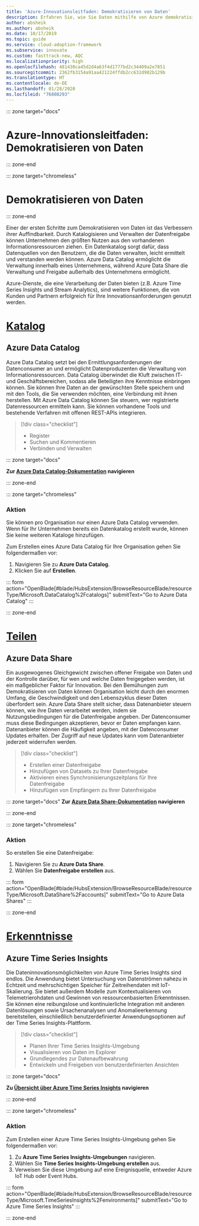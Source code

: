 ```yaml
---
title: 'Azure-Innovationsleitfaden: Demokratisieren von Daten'
description: Erfahren Sie, wie Sie Daten mithilfe von Azure demokratisieren.
author: absheik
ms.author: absheik
ms.date: 10/17/2019
ms.topic: guide
ms.service: cloud-adoption-framework
ms.subservice: innovate
ms.custom: fasttrack-new, AQC
ms.localizationpriority: high
ms.openlocfilehash: 481430ca45d2d4a63f4d1777bd2c34409a2e7851
ms.sourcegitcommit: 2362fb3154a91aa421224ffdb2cc632d982b129b
ms.translationtype: HT
ms.contentlocale: de-DE
ms.lasthandoff: 01/28/2020
ms.locfileid: "76808293"
---
```

::: zone target="docs"

# <a name="azure-innovation-guide-democratize-data"></a>Azure-Innovationsleitfaden: Demokratisieren von Daten

::: zone-end

::: zone target="chromeless"

# <a name="democratize-data"></a>Demokratisieren von Daten

::: zone-end

Einer der ersten Schritte zum Demokratisieren von Daten ist das Verbessern ihrer Auffindbarkeit. Durch Katalogisieren und Verwalten der Datenfreigabe können Unternehmen den größten Nutzen aus den vorhandenen Informationsressourcen ziehen. Ein Datenkatalog sorgt dafür, dass Datenquellen von den Benutzern, die die Daten verwalten, leicht ermittelt und verstanden werden können. Azure Data Catalog ermöglicht die Verwaltung innerhalb eines Unternehmens, während Azure Data Share die Verwaltung und Freigabe außerhalb des Unternehmens ermöglicht.

Azure-Dienste, die eine Verarbeitung der Daten bieten (z.B. Azure Time Series Insights und Stream Analytics), sind weitere Funktionen, die von Kunden und Partnern erfolgreich für Ihre Innovationsanforderungen genutzt werden.

# <a name="catalogtabcatalog"></a>[Katalog](#tab/Catalog)

## <a name="azure-data-catalog"></a>Azure Data Catalog

Azure Data Catalog setzt bei den Ermittlungsanforderungen der Datenconsumer an und ermöglicht Datenproduzenten die Verwaltung von Informationsressourcen. Data Catalog überwindet die Kluft zwischen IT- und Geschäftsbereichen, sodass alle Beteiligten ihre Kenntnisse einbringen können. Sie können Ihre Daten an der gewünschten Stelle speichern und mit den Tools, die Sie verwenden möchten, eine Verbindung mit ihnen herstellen. Mit Azure Data Catalog können Sie steuern, wer registrierte Datenressourcen ermitteln kann. Sie können vorhandene Tools und bestehende Verfahren mit offenen REST-APIs integrieren.

> [!div class="checklist"]
>
> - Register
> - Suchen und Kommentieren
> - Verbinden und Verwalten

::: zone target="docs"

**Zur [Azure Data Catalog-Dokumentation](https://docs.microsoft.com/azure/data-catalog) navigieren**

::: zone-end

::: zone target="chromeless"

### <a name="action"></a>Aktion

Sie können pro Organisation nur einen Azure Data Catalog verwenden. Wenn für Ihr Unternehmen bereits ein Datenkatalog erstellt wurde, können Sie keine weiteren Kataloge hinzufügen.

Zum Erstellen eines Azure Data Catalog für Ihre Organisation gehen Sie folgendermaßen vor:

1. Navigieren Sie zu **Azure Data Catalog**.
2. Klicken Sie auf **Erstellen**.

<!-- markdownlint-disable DOCSMD001 -->

::: form action="OpenBlade[#blade/HubsExtension/BrowseResourceBlade/resourceType/Microsoft.DataCatalog%2Fcatalogs]" submitText="Go to Azure Data Catalog" :::

<!-- markdownlint-enable DOCSMD001 -->

::: zone-end

# <a name="sharetabshare"></a>[Teilen](#tab/Share)

## <a name="azure-data-share"></a>Azure Data Share

Ein ausgewogenes Gleichgewicht zwischen offener Freigabe von Daten und der Kontrolle darüber, für wen und welche Daten freigegeben werden, ist ein maßgeblicher Faktor für Innovation. Bei den Bemühungen zum Demokratisieren von Daten können Organisation leicht durch den enormen Umfang, die Geschwindigkeit und den Lebenszyklus dieser Daten überfordert sein. Azure Data Share stellt sicher, dass Datenanbieter steuern können, wie ihre Daten verarbeitet werden, indem sie Nutzungsbedingungen für die Datenfreigabe angeben. Der Datenconsumer muss diese Bedingungen akzeptieren, bevor er Daten empfangen kann. Datenanbieter können die Häufigkeit angeben, mit der Datenconsumer Updates erhalten. Der Zugriff auf neue Updates kann vom Datenanbieter jederzeit widerrufen werden.

> [!div class="checklist"]
>
> - Erstellen einer Datenfreigabe
> - Hinzufügen von Datasets zu Ihrer Datenfreigabe
> - Aktivieren eines Synchronisierungszeitplans für Ihre Datenfreigabe
> - Hinzufügen von Empfängern zu Ihrer Datenfreigabe

::: zone target="docs"
**Zur [Azure Data Share-Dokumentation](https://docs.microsoft.com/azure/data-share) navigieren**

::: zone-end

::: zone target="chromeless"

<!-- markdownlint-disable MD024 -->

### <a name="action"></a>Aktion

So erstellen Sie eine Datenfreigabe:

1. Navigieren Sie zu **Azure Data Share**.
2. Wählen Sie **Datenfreigabe erstellen** aus.

<!-- markdownlint-disable DOCSMD001 -->

::: form action="OpenBlade[#blade/HubsExtension/BrowseResourceBlade/resourceType/Microsoft.DataShare%2Faccounts]" submitText="Go to Azure Data Shares" :::

<!-- markdownlint-enable DOCSMD001 -->

::: zone-end

# <a name="insightstabinsights"></a>[Erkenntnisse](#tab/Insights)

## <a name="azure-time-series-insights"></a>Azure Time Series Insights

Die Dateninnovationsmöglichkeiten von Azure Time Series Insights sind endlos. Die Anwendung bietet Untersuchung von Datenströmen nahezu in Echtzeit und mehrschichtigen Speicher für Zeitreihendaten mit IoT-Skalierung. Sie bietet außerdem Modelle zum Kontextualisieren von Telemetrierohdaten und Gewinnen von ressourcenbasierten Erkenntnissen. Sie können eine reibungslose und kontinuierliche Integration mit anderen Datenlösungen sowie Ursachenanalysen und Anomalieerkennung bereitstellen, einschließlich benutzerdefinierter Anwendungsoptionen auf der Time Series Insights-Plattform.

> [!div class="checklist"]
>
> - Planen Ihrer Time Series Insights-Umgebung
> - Visualisieren von Daten im Explorer
> - Grundlegendes zur Datenaufbewahrung
> - Entwickeln und Freigeben von benutzerdefinierten Ansichten

::: zone target="docs"

**Zu [Übersicht über Azure Time Series Insights](https://docs.microsoft.com/azure/time-series-insights/time-series-insights-update-overview) navigieren**

::: zone-end

::: zone target="chromeless"

### <a name="action"></a>Aktion

Zum Erstellen einer Azure Time Series Insights-Umgebung gehen Sie folgendermaßen vor:

1. Zu **Azure Time Series Insights-Umgebungen** navigieren.
2. Wählen Sie **Time Series Insights-Umgebung erstellen** aus.
3. Verweisen Sie diese Umgebung auf eine Ereignisquelle, entweder Azure IoT Hub oder Event Hubs.

<!-- markdownlint-disable DOCSMD001 -->

::: form action="OpenBlade[#blade/HubsExtension/BrowseResourceBlade/resourceType/Microsoft.TimeSeriesInsights%2Fenvironments]" submitText="Go to Azure Time Series Insights" :::

<!-- markdownlint-enable DOCSMD001 -->

::: zone-end

